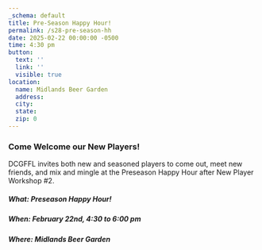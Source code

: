 ```yaml
---
_schema: default
title: Pre-Season Happy Hour!
permalink: /s28-pre-season-hh
date: 2025-02-22 00:00:00 -0500
time: 4:30 pm
button:
  text: ''
  link: ''
  visible: true
location:
  name: Midlands Beer Garden
  address:
  city:
  state:
  zip: 0
---
```

### **Come Welcome our New Players!**

DCGFFL invites both new and seasoned players to come out, meet new friends, and mix and mingle at the Preseason Happy Hour after New Player Workshop \#2.

##### What: Preseason Happy Hour!

##### When: February 22nd, 4:30 to 6:00 pm

##### Where: Midlands Beer Garden